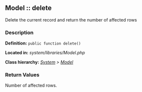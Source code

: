 
Model :: delete
-------------------------------------------

Delete the current record and return the number of affected rows


### Description ###

**Definition:** `public function delete()`

**Located in:** *system/libraries/Model.php*

**Class hierarchy:** *[System](../System.md) > [Model](../Model.md)*


### Return Values ###

Number of affected rows.


